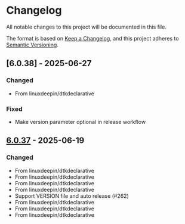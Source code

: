 # Changelog

All notable changes to this project will be documented in this file.

The format is based on [Keep a Changelog](https://keepachangelog.com/en/1.0.0/),
and this project adheres to [Semantic Versioning](https://semver.org/spec/v2.0.0.html).

## [6.0.38] - 2025-06-27

### Changed

- From linuxdeepin/dtkdeclarative

### Fixed

- Make version parameter optional in release workflow

## [6.0.37] - 2025-06-19

### Changed

- From linuxdeepin/dtkdeclarative
- From linuxdeepin/dtkdeclarative
- From linuxdeepin/dtkdeclarative
- From linuxdeepin/dtkdeclarative
- Support VERSION file and auto release (#262)
- From linuxdeepin/dtkdeclarative
- From linuxdeepin/dtkdeclarative
- From linuxdeepin/dtkdeclarative

[6.0.37]: https://github.com/linuxdeepin/dtk6declarative/compare/6.0.36..6.0.37

<!-- generated by git-cliff -->
